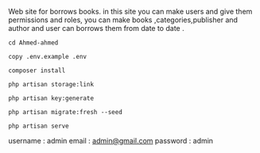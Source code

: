 Web site for borrows books. in this site you can make users and give them permissions and roles, you can make books ,categories,publisher and author and user can borrows them from date to date .



```
cd Ahmed-ahmed
```

```
copy .env.example .env
```

```
composer install
```

```
php artisan storage:link
```

```
php artisan key:generate
```

```
php artisan migrate:fresh --seed
```

```
php artisan serve
```
username : admin
email : admin@gmail.com
password : admin
